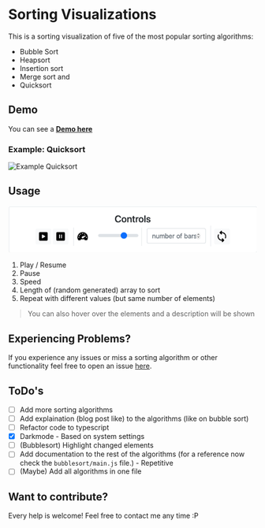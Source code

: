 # Sorting Visualizations

This is a sorting visualization of five of the most popular sorting algorithms:

- Bubble Sort
- Heapsort
- Insertion sort
- Merge sort and
- Quicksort

## Demo

You can see a [**Demo here**](https://throvn.github.io/sorting-visualizations/)

### Example: Quicksort

![Example Quicksort](./doc/Heapsort.gif)

## Usage

![Screenshot controls](./doc/Controls.png)

1. Play / Resume
2. Pause
3. Speed
4. Length of (random generated) array to sort
5. Repeat with different values (but same number of elements)

> You can also hover over the elements and a description will be shown

## Experiencing Problems?

If you experience any issues or miss a sorting algorithm or other functionality feel free to open an issue [here](https://github.com/Throvn/sorting-visualizations/issues).

## ToDo's

- [ ] Add more sorting algorithms
- [ ] Add explaination (blog post like) to the algorithms (like on bubble sort)
- [ ] Refactor code to typescript
- [x] Darkmode - Based on system settings
- [ ] (Bubblesort) Highlight changed elements
- [ ] Add documentation to the rest of the algorithms (for a reference now check the `bubblesort/main.js` file.) - Repetitive
- [ ] (Maybe) Add all algorithms in one file

## Want to contribute?

Every help is welcome!
Feel free to contact me any time :P
